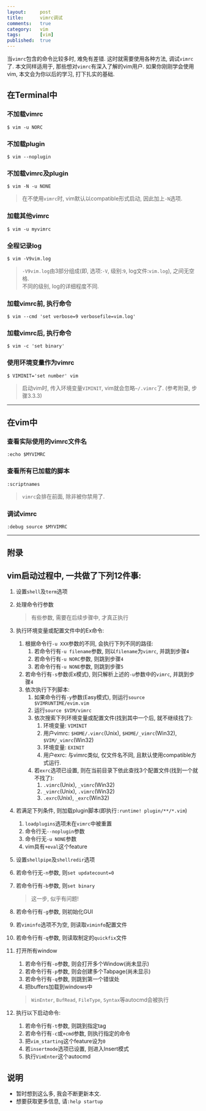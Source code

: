 ```yaml
---
layout:     post
title:      vimrc调试
comments:   true
category:   vim
tags:       [vim]
published:  true
---
```


当`vimrc`包含的命令比较多时, 难免有差错. 这时就需要使用各种方法, 调试`vimrc`了.
本文同样适用于, 那些想对`vimrc`有深入了解的vim用户.
如果你刚刚学会使用vim, 本文会为你以后的学习, 打下扎实的基础.

在Terminal中
------------

### 不加载vimrc

    $ vim -u NORC

### 不加载plugin

    $ vim --noplugin

### 不加载vimrc及plugin

    $ vim -N -u NONE

> 在不使用`vimrc`时, vim默认以compatible形式启动, 因此加上`-N`选项.

### 加载其他vimrc

    $ vim -u myvimrc

### 全程记录log

    $ vim -V9vim.log

> `-V9vim.log`由3部分组成(即, 选项:`-V`, 级别:`9`, log文件:`vim.log`), 之间无空格.  
> 不同的级别, log的详细程度不同.

### 加载vimrc前, 执行命令

    $ vim --cmd 'set verbose=9 verbosefile=vim.log'

### 加载vimrc后, 执行命令

    $ vim -c 'set binary'

### 使用环境变量作为vimrc

    $ VIMINIT='set number' vim

> 启动vim时, 传入环境变量`VIMINIT`, vim就会忽略`~/.vimrc`了.
> (参考附录, 步骤3.3.3)

-------

在vim中
-------

### 查看实际使用的vimrc文件名
    
    :echo $MYVIMRC

### 查看所有已加载的脚本

    :scriptnames

> `vimrc`会排在前面, 除非被你禁用了.

### 调试vimrc

    :debug source $MYVIMRC

----

附录
----

## vim启动过程中, 一共做了下列12件事:

1. 设置`shell`及`term`选项

2. 处理命令行参数
   > 有些参数, 需要在后续步骤中, 才真正执行

3. 执行环境变量或配置文件中的Ex命令:
    1. 根据命令行`-u XXX`参数的不同, 会执行下列不同的路径:
        1. 若命令行有`-u filename`参数, 则以`filename`为`vimrc`, 并跳到步骤`4`
        2. 若命令行有`-u NORC`参数, 则跳到步骤`4`
        3. 若命令行有`-u NONE`参数, 则跳到步骤`5`
    2. 若命令行有`-s`参数(Ex模式), 则只解析上述的`-u`参数中的`vimrc`, 并跳到步骤`4`
    3. 依次执行下列脚本:
        1. 如果命令行有`-y`参数(Easy模式), 则运行`source $VIMRUNTIME/evim.vim`
        2. 运行`source $VIM/vimrc`
        3. 依次搜索下列环境变量或配置文件(找到其中一个后, 就不继续找了):
            1. 环境变量: `VIMINIT`
            2. 用户vimrc: `$HOME/.vimrc`(Unix), `$HOME/_vimrc`(Win32), `$VIM/_vimrc`(Win32)
            3. 环境变量: `EXINIT`
            4. 用户exrc: 与vimrc类似, 仅文件名不同, 且默认使用compatible方式运行.
        4. 若`exrc`选项已设置, 则在当前目录下依此查找3个配置文件(找到一个就不找了):
            1. `.vimrc`(Unix), `_vimrc`(Win32)
            2. `_vimrc`(Unix), `.vimrc`(Win32)
            3. `.exrc`(Unix), `_exrc`(Win32)

4. 若满足下列条件, 则加载plugin脚本(即执行`:runtime! plugin/**/*.vim`)
    1. `loadplugins`选项未在`vimrc`中被重置
    2. 命令行无`--noplugin`参数
    3. 命令行无`-u NONE`参数
    4. vim具有`+eval`这个feature

5. 设置`shellpipe`及`shellredir`选项

6. 若命令行无`-n`参数, 则`set updatecount=0`

7. 若命令行有`-b`参数, 则`set binary`
    > 这一步, 似乎有问题!

8. 若命令行有`-g`参数, 则初始化GUI

9. 若`viminfo`选项不为空, 则读取`viminfo`配置文件

10. 若命令行有`-q`参数, 则读取制定的`quickfix`文件

11. 打开所有window
    1. 若命令行有`-o`参数, 则会打开多个Window(尚未显示)
    2. 若命令行有`-p`参数, 则会创建多个Tabpage(尚未显示)
    3. 若命令行有`-q`参数, 则跳到第一个错误处
    4. 把buffers加载到windows中
    > `WinEnter`, `BufRead`, `FileType`, `Syntax`等autocmd会被执行

12. 执行以下启动命令:
    1. 若命令行有`-t`参数, 则跳到指定tag
    2. 若命令行有`-c`或`+cmd`参数, 则执行指定的命令
    3. 把`vim_starting`这个feature设为`0`
    4. 若`insertmode`选项已设置, 则进入Insert模式
    5. 执行`VimEnter`这个autocmd


说明
----
- 暂时想到这么多, 我会不断更新本文.
- 想要获取更多信息, 请`:help startup`
